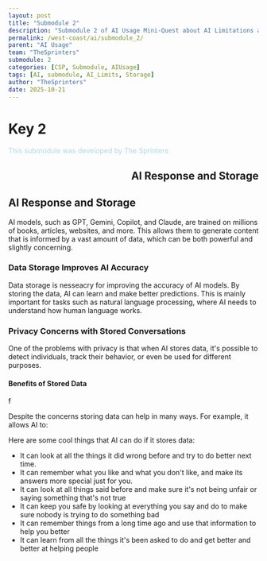 ```yaml
---
layout: post
title: "Submodule 2"
description: "Submodule 2 of AI Usage Mini-Quest about AI Limitations and Storage"
permalink: /west-coast/ai/submodule_2/
parent: "AI Usage"
team: "TheSprinters"
submodule: 2
categories: [CSP, Submodule, AIUsage]
tags: [AI, submodule, AI_Limits, Storage]
author: "TheSprinters"
date: 2025-10-21
---
```


# Key 2



<span style="color:#ADD8E6">This submodule was developed by The Sprinters</span>

<h2 style="text-align:right;">


AI Response and Storage</h2>



<h2>AI Response and Storage</h2>

<p>AI models, such as GPT, Gemini, Copilot, and Claude, are trained on millions of books, articles, websites, and more. This allows them to generate content that is informed by a vast amount of data, which can be both powerful and slightly concerning.</p>

<h3>Data Storage Improves AI Accuracy</h3>

<p>Data storage is nesseacry for improving the accuracy of AI models. By storing the data, AI can learn and make better predictions. This is mainly important for tasks such as natural language processing, where AI needs to understand how human language works.</p>

<h3>Privacy Concerns with Stored Conversations</h3>

<p>One of the problems with privacy is that when AI stores data, it's possible to detect individuals, track their behavior, or even be used for different purposes.</p>

<h4>Benefits of Stored Data</h4>
f
<p>Despite the concerns storing data can help in many ways. For example, it allows AI to:</p>

Here are some cool things that AI can do if it stores data:

* It can look at all the things it did wrong before and try to do better next time.
* It can remember what you like and what you don't like, and make its answers more special just for you.
* It can look at all things said before and make sure it's not being unfair or saying something that's not true
* It can keep you safe by looking at everything you say and do to make sure nobody is trying to do something bad
* It can remember things from a long time ago and use that information to help you better
* It can learn from all the things it's been asked to do and get better and better at helping people

